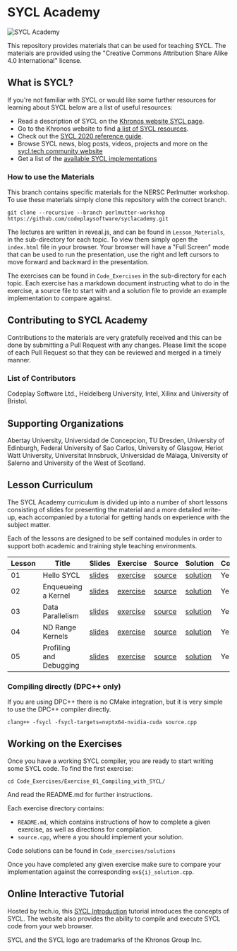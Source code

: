 # SYCL Academy

![SYCL Academy](sycl_academy.png "SYCL Academy")

This repository provides materials that can be used for teaching SYCL. The
materials are provided using the "Creative Commons Attribution Share Alike 4.0
International" license.

## What is SYCL?

If you're not familiar with SYCL or would like some further resources for
learning about SYCL below are a list of useful resources:

*  Read a description of SYCL on the [Khronos website SYCL page](https://www.khronos.org/sycl/).
*  Go to the Khronos website to find [a list of SYCL resources](https://www.khronos.org/sycl/resources).
*  Check out the [SYCL 2020 reference guide](https://www.khronos.org/registry/SYCL/).
*  Browse SYCL news, blog posts, videos, projects and more on the [sycl.tech community website](https://sycl.tech/)
*  Get a list of the [available SYCL implementations](https://sycl.tech/#get-sycl)

### How to use the Materials

This branch contains specific materials for the NERSC Perlmutter workshop.
To use these materials simply clone this repository with the correct branch.

```
git clone --recursive --branch perlmutter-workshop https://github.com/codeplaysoftware/syclacademy.git
```

The lectures are written in reveal.js, and can be found in `Lesson_Materials`,
in the sub-directory for each topic. To view them simply open the `index.html`
file in your browser. Your browser will have a "Full Screen" mode that can be
used to run the presentation, use the right and left cursors to move forward and
backward in the presentation.

The exercises can be found in `Code_Exercises` in the sub-directory for each
topic. Each exercise has a markdown document instructing what to do in the
exercise, a source file to start with and a solution file to provide an
example implementation to compare against.

## Contributing to SYCL Academy

Contributions to the materials are very gratefully received and this can be done
by submitting a Pull Request with any changes. Please limit the scope of each
Pull Request so that they can be reviewed and merged in a timely manner.

### List of Contributors

Codeplay Software Ltd., Heidelberg University, Intel, Xilinx and University of Bristol.

## Supporting Organizations
Abertay University, Universidad de Concepcion, TU Dresden, University of
Edinburgh, Federal University of Sao Carlos, University of Glasgow, Heriot Watt
University, Universitat Innsbruck, Universidad de Málaga, University of Salerno
and University of the West of Scotland.

## Lesson Curriculum

The SYCL Academy curriculum is divided up into a number of short lessons
consisting of slides for presenting the material and a more detailed write-up,
each accompanied by a tutorial for getting hands on experience with the subject
matter.

Each of the lessons are designed to be self contained modules in order to
support both academic and training style teaching environments. 


| Lesson | Title | Slides | Exercise | Source | Solution | ComputeCpp | DPC++ | hipSYCL |
|--------|-------|--------|----------|--------|----------|------------|-------|---------|
| 01 | Hello SYCL | [slides][lesson-1-slides] | [exercise][lesson-1-exercise] | [source][lesson-1-source] | [solution][lesson-1-solution] | Yes | Yes | Yes |
| 02 | Enqueueing a Kernel | [slides][lesson-2-slides] | [exercise][lesson-2-exercise] | [source][lesson-2-source] | [solution][lesson-2-solution] | Yes | Yes | Yes |
| 03 | Data Parallelism | [slides][lesson-3-slides] | [exercise][lesson-3-exercise] | [source][lesson-3-source] | [solution][lesson-3-solution] | Yes | Yes | Yes |
| 04 | ND Range Kernels | [slides][lesson-4-slides] | [exercise][lesson-4-exercise] | [source][lesson-4-source] | [solution][lesson-4-solution] | Yes | Yes | Yes |
| 05 | Profiling and Debugging | [slides][lesson-5-slides] | [exercise][lesson-5-exercise] | [source][lesson-5-source] | [solution][lesson-5-solution] | Yes | Yes | Yes |

### Compiling directly (DPC++ only)

If you are using DPC++ there is no CMake integration, but it is very simple to
use the DPC++ compiler directly.

`clang++ -fsycl -fsycl-targets=nvptx64-nvidia-cuda source.cpp`

## Working on the Exercises
Once you have a working SYCL compiler, you are ready to start writing some SYCL code. To find the first exercise:
```
cd Code_Exercises/Exercise_01_Compiling_with_SYCL/
```
And read the README.md for further instructions. 

Each exercise directory contains:
* ```README.md```, which contains instructions of how to complete a given exercise, as well as directions for compilation.
* ```source.cpp```, where a you should implement your solution.

Code solutions can be found in `Code_exercises/solutions`

Once you have completed any given exercise make sure to compare your implementation against the corresponding ```ex${i}_solution.cpp```. 

## Online Interactive Tutorial

Hosted by tech.io, this [SYCL Introduction](https://tech.io/playgrounds/48226/introduction-to-sycl/introduction-to-sycl-2) tutorial introduces the concepts of SYCL. The website also provides the ability to compile and execute SYCL code from your web browser.

SYCL and the SYCL logo are trademarks of the Khronos Group Inc.

[computecpp-download]: https://developer.codeplay.com
[computecpp-getting-started]: https://developer.codeplay.com/products/computecpp/ce/guides/getting-started?
[dpcpp-getting-started]: https://software.intel.com/content/www/us/en/develop/articles/installation-guide-for-intel-oneapi-toolkits.html
[intel-devcloud]: https://intelsoftwaresites.secure.force.com/devcloud/oneapi
[docker-container-oneapi]: https://software.intel.com/content/www/us/en/develop/documentation/get-started-with-intel-oneapi-base-linux/top/using-containers.html
[oneAPI-system-requirements]: https://software.intel.com/content/www/us/en/develop/articles/intel-oneapi-base-toolkit-system-requirements.html

[hipsycl-installing]: https://github.com/illuhad/hipSYCL/blob/develop/doc/installing.md
[rocm-gpus]: https://github.com/RadeonOpenCompute/ROCm#supported-gpus
[spack]: https://github.com/spack/spack

[video-playlist]: https://youtube.com/playlist?list=PLCssnq0MpRdM-IUAYtNSPYck6u3oz7OZQ

[lesson-1-slides]: ./Lesson_Materials/Lecture_01_What_is_SYCL_and_DPC++/
[lesson-1-exercise]: ./Code_Exercises/Exercise_01_Hello_SYCL/README.md
[lesson-1-source]: ./Code_Exercises/Exercise_01_Hello_SYCL/source.cpp
[lesson-1-solution]: ./Code_Exercises/solutions/ex1_solution.cpp

[lesson-2-slides]: ./Lesson_Materials/Lecture_02_Enqueueing_a_Kernel/
[lesson-2-exercise]: ./Code_Exercises/Exercise_02_First_Kernel/README.md
[lesson-2-source]: ./Code_Exercises/Exercise_02_First_Kernel/source.cpp
[lesson-2-solution]: ./Code_Exercises/solutions/ex2_solution.cpp

[lesson-3-slides]: ./Lesson_Materials/Lecture_03_Data_Parallelism/
[lesson-3-exercise]: ./Code_Exercises/Exercise_03_Vector_Add/README.md
[lesson-3-source]: ./Code_Exercises/Exercise_03_Vector_Add/source.cpp
[lesson-3-solution]: ./Code_Exercises/solutions/ex3_solution.cpp

[lesson-4-slides]: ./Lesson_Materials/Lecture_04_ND_Range_Kernel/
[lesson-4-exercise]: ./Code_Exercises/Exercise_04_ND_Range_Kernel/README.md
[lesson-4-source]: ./Code_Exercises/Exercise_04_ND_Range_Kernel/source.cpp
[lesson-4-solution]: ./Code_Exercises/solutions/ex4_solution.cpp

[lesson-5-slides]: ./Lesson_Materials/Lecture_05_Profiling_and_Debugging/
[lesson-5-exercise]: ./Code_Exercises/Exercise_05_Profiling/README.md
[lesson-5-source]: ./Code_Exercises/Exercise_05_Profiling/source.cpp
[lesson-5-solution]: ./Code_Exercises/solutions/ex5_solution.cpp

